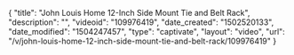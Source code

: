 {
    "title": "John Louis Home 12-Inch Side Mount Tie and Belt Rack",
    "description": "",
    "videoid": "109976419",
    "date_created": "1502520133",
    "date_modified": "1504247457",
    "type": "captivate",
    "layout": "video",
    "url": "\/v\/john-louis-home-12-inch-side-mount-tie-and-belt-rack\/109976419"
}